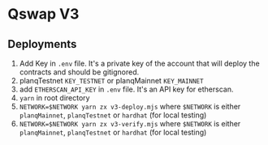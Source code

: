 # Qswap V3
## Deployments

1. Add Key in `.env` file. It's a private key of the account that will deploy the contracts and should be gitignored.
2. planqTestnet `KEY_TESTNET` or planqMainnet `KEY_MAINNET`
3. add `ETHERSCAN_API_KEY` in `.env` file. It's an API key for etherscan.
4. `yarn` in root directory
5. `NETWORK=$NETWORK yarn zx v3-deploy.mjs` where `$NETWORK` is either `planqMainnet`, `planqTestnet` or `hardhat` (for local testing)
6. `NETWORK=$NETWORK yarn zx v3-verify.mjs` where `$NETWORK` is either `planqMainnet`, `planqTestnet` or `hardhat` (for local testing)
